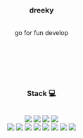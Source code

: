 <div align = "center">

<br/>
<h3>dreeky</h3><br/>
go for fun develop


<br/><br/>
<!-- [![Gmail Badge](https://img.shields.io/badge/Gmail-d14836?style=flat-square&logo=Gmail&logoColor=white&link=mailto:jinnyong44@gmail.com)](mailto:jinnyong44@gmail.com) -->

<br/><br/>
 
<h3>Stack 💻</h3>
 
<br/>

<img src="https://img.shields.io/badge/C-A8B9CC?style=flat-square&logo=C&logoColor=white"/>
<img src="https://img.shields.io/badge/HTML-E34F26?style=flat-square&logo=HTML5&logoColor=white"/>
<img src="https://img.shields.io/badge/CSS-1572B6?style=flat-square&logo=CSS3&logoColor=white"/>
<img src="https://img.shields.io/badge/JavaScript-F7DF1E?style=flat-square&logo=JavaScript&logoColor=white"/><br>
<img src="https://img.shields.io/badge/Vue.js-4FC08D?style=flat-square&logo=Vue.js&logoColor=white"/>
<img src="https://img.shields.io/badge/firebase-%23039BE5.svg?style=for-the-badge&logo=firebase"/>
<img src="https://img.shields.io/badge/Git-F05032?style=flat-square&logo=Git&logoColor=white"/>
<img src="https://img.shields.io/badge/spring-%236DB33F.svg?style=for-the-badge&logo=spring&logoColor=white"/>
<img src="https://img.shields.io/badge/Quasar-16B7FB?style=for-the-badge&logo=quasar&logoColor=black"/>
<img src="https://img.shields.io/badge/node.js-6DA55F?style=for-the-badge&logo=node.js&logoColor=white"/>
<img src="https://img.shields.io/badge/java-%23ED8B00.svg?style=for-the-badge&logo=java&logoColor=white"/>
<img src="https://img.shields.io/badge/Oracle-F80000?style=for-the-badge&logo=oracle&logoColor=white"/>

</div>

<br/>
